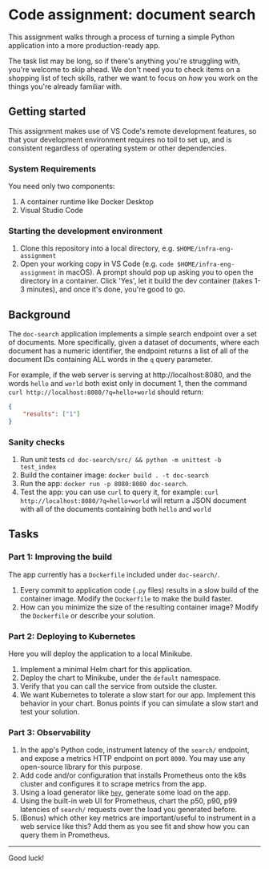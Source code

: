 # Code assignment: document search

This assignment walks through a process of turning a simple Python application into a more production-ready app.

The task list may be long, so if there's anything you're struggling with, you're welcome to skip ahead. We don't need you to check items on a shopping list of tech skills, rather we want to focus on _how_ you work on the things you're already familiar with.

## Getting started

This assignment makes use of VS Code's remote development features, so that your development environment requires no toil to set up, and is consistent regardless of operating system or other dependencies.

### System Requirements

You need only two components:
1. A container runtime like Docker Desktop
2. Visual Studio Code

### Starting the development environment

1. Clone this repository into a local directory, e.g. `$HOME/infra-eng-assignment`
2. Open your working copy in VS Code (e.g. `code $HOME/infra-eng-assignment` in macOS). A prompt should pop up asking you to open the directory in a container. Click 'Yes', let it build the dev container (takes 1-3 minutes), and once it's done, you're good to go.

## Background

The `doc-search` application implements a simple search endpoint over a set of documents. More specifically, given a dataset of documents, where each document has a numeric identifier, the endpoint returns a list of all of the document IDs containing ALL words in the `q` query parameter.

For example, if the web server is serving at http://localhost:8080, and the words `hello` and `world` both exist only in document 1, then the command `curl http://localhost:8080/?q=hello+world` should return:

```json
{
    "results": ["1"]
}
```

### Sanity checks

1. Run unit tests `cd doc-search/src/ && python -m unittest -b test_index`
2. Build the container image: `docker build . -t doc-search`
3. Run the app: `docker run -p 8080:8080 doc-search`.
4. Test the app: you can use `curl` to query it, for example: `curl http://localhost:8080/?q=hello+world` will return a JSON document with all of the documents containing both `hello` and `world`

## Tasks

### Part 1: Improving the build

The app currently has a `Dockerfile` included under `doc-search/`.

1. Every commit to application code (`.py` files) results in a slow build of the container image. Modify the `Dockerfile` to make the build faster.
2. How can you minimize the size of the resulting container image? Modify the `Dockerfile` or describe your solution.

### Part 2: Deploying to Kubernetes

Here you will deploy the application to a local Minikube.

1. Implement a minimal Helm chart for this application.
2. Deploy the chart to Minikube, under the `default` namespace.
3. Verify that you can call the service from outside the cluster.
4. We want Kubernetes to tolerate a slow start for our app. Implement this behavior in your chart. Bonus points if you can simulate a slow start and test your solution.

### Part 3: Observability

1. In the app's Python code, instrument latency of the `search/` endpoint, and expose a metrics HTTP endpoint on port `8000`. You may use any open-source library for this purpose.
2. Add code and/or configuration that installs Prometheus onto the k8s cluster and configures it to scrape metrics from the app.
3. Using a load generator like [`hey`](https://github.com/rakyll/hey), generate some load on the app.
4. Using the built-in web UI for Prometheus, chart the p50, p90, p99 latencies of `search/` requests over the load you generated before.
5. (Bonus) which other key metrics are important/useful to instrument in a web service like this? Add them as you see fit and show how you can query them in Prometheus.
---

Good luck!